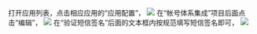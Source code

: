 打开应用列表，点击相应应用的“应用配置”，
![](http://imgcache.tce.fsphere.cn/image/mccdn.qcloud.com/static/img/ead92610497b2fc10a9499ba8c6e5fa6/image.png)
在“帐号体系集成”项目后面点击“编辑”，
![](http://imgcache.tce.fsphere.cn/image/mccdn.qcloud.com/static/img/65244a1863feae0724f3c3df5c671abb/image.png)
在“验证短信签名”后面的文本框内按规范填写短信签名即可，
![](http://imgcache.tce.fsphere.cn/image/mccdn.qcloud.com/static/img/54bfb9ec2424c18fa0cdfd20b8c283a5/image.png)
